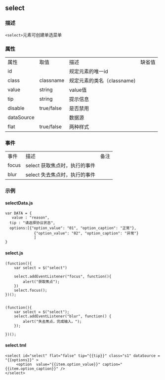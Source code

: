 ## select

### 描述

`<select>`元素可创建单选菜单

### 属性

<table class="table table-bordered table-striped table-condensed">
   <tr>
      <td>属性</td>
      <td>取值</td>
      <td>描述</td>
      <td>缺省值</td>
   </tr>
   <tr>
      <td>id</td>
      <td></td>
      <td>规定元素的唯一id</td>
      <td></td>
   </tr>
   <tr>
      <td>class</td>
      <td>classname</td>
      <td>规定元素的类名（classname)</td>
      <td></td>
   </tr>
   <tr>
      <td>value</td>
      <td>string</td>
      <td>value值</td>
      <td></td>
   </tr>
   <tr>
      <td>tip</td>
      <td>string</td>
      <td>提示信息</td>
      <td></td>
   </tr>
   <tr>
      <td>disable</td>
      <td>true/false</td>
      <td>是否禁用</td>
      <td></td>
   </tr>
   <tr>
      <td>dataSource</td>
      <td></td>
      <td>数据源</td>
      <td></td>
   </tr>
   <tr>
      <td>flat</td>
      <td>true/false</td>
      <td>两种样式</td>
      <td></td>
   </tr>
</table>

### 事件

<table class="table table-bordered table-striped table-condensed">
   <tr>
      <td>事件</td>
      <td>描述</td>
      <td>备注</td>
   </tr>
   <tr>
      <td>focus</td>
      <td>select 获取焦点时，执行的事件</td>
      <td></td>
   </tr>
   <tr>
      <td>blur</td>
      <td>select 失去焦点时，执行的事件</td>
      <td></td>
   </tr>
</table>

### 示例

#### selectData.js

	var DATA = {
	   value : "reason",
      tip : "请选择协议状态",
      options:[{"option_value": "01", "option_caption": "正常"},
	             {"option_value": "02", "option_caption": "异常"}
	             ]
	}
	
	
#### select.js


	(function(){
		var select = $("select")
	
		select.addEventListener("focus", function(){
			alert("获取焦点");
		})
		select.focus();
	})();


	(function(){
		var select = $("select");
		select.addEventListener("blur", function() { 
			alert("失去焦点，完成输入。");
		});

	})();

#### select.tml

```
<select id="select" flat="false" tip="{{tip}}" class="s1" dataSource = "{{options}}" >
	 <option  value="{{item.option_value}}" caption="{{item.option_caption}}" />
</select>
```


